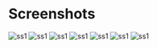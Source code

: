 # Screenshots
![ss1](ss%20(1).png)
![ss1](ss%20(2).png)
![ss1](ss%20(3).png)
![ss1](ss%20(4).png)
![ss1](ss%20(5).png)
![ss1](ss%20(6).png)
![ss1](ss%20(7).png)
